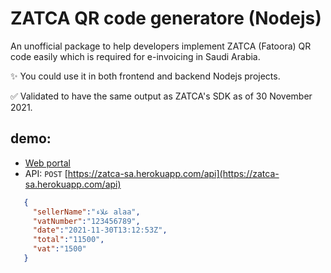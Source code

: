 # ZATCA QR code generatore (Nodejs)

An unofficial package to help developers implement ZATCA (Fatoora) QR code easily which is required for e-invoicing in Saudi Arabia.

✨ You could use it in both frontend and backend Nodejs projects.

✅ Validated to have the same output as ZATCA's SDK as of 30 November 2021.

## demo:
* [Web portal](https://zatca.alaobeidat.com) 
* API: `POST` [https://zatca-sa.herokuapp.com/api](https://zatca-sa.herokuapp.com/api)
```json
   {
     "sellerName":"علاء alaa",
     "vatNumber":"123456789",
     "date":"2021-11-30T13:12:53Z",
     "total":"11500",
     "vat":"1500"
   }
```
